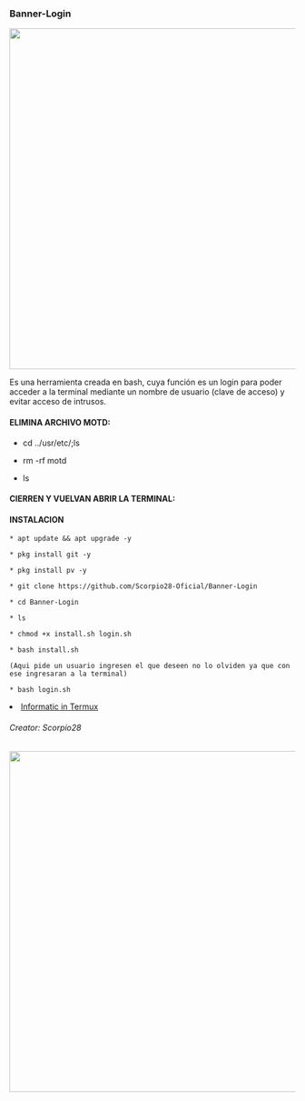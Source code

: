 ### Banner-Login

<p align="center">
	<img src="https://i.imgur.com/eT9WXZM.jpg" width="600px">
</p>

Es una herramienta creada en bash, cuya función es un login para poder acceder a la terminal mediante un nombre de usuario (clave de acceso) y evitar acceso de intrusos.

#### ELIMINA ARCHIVO MOTD:

* cd ../usr/etc/;ls

* rm -rf motd

* ls

#### CIERREN Y VUELVAN ABRIR LA TERMINAL:

#### INSTALACION

```
* apt update && apt upgrade -y

* pkg install git -y

* pkg install pv -y

* git clone https://github.com/Scorpio28-Oficial/Banner-Login

* cd Banner-Login

* ls

* chmod +x install.sh login.sh

* bash install.sh

(Aqui pide un usuario ingresen el que deseen no lo olviden ya que con ese ingresaran a la terminal)

* bash login.sh
```

<li>
<a href="https://t.me/Informatic_in_Termux">Informatic in Termux</a>
</li>

###### Creator: Scorpio28




<p align="center">
	<img src="https://i.imgur.com/9bIgTUN.jpg" width="600px">
</p>
